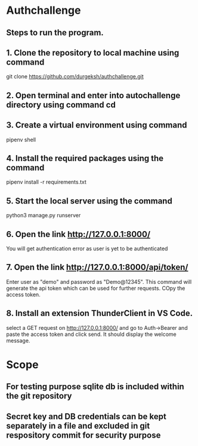 # Authchallenge
## Steps to run the program.
## 1. Clone the repository to local machine using command
git clone https://github.com/durgeksh/authchallenge.git

## 2. Open terminal and enter into autochallenge directory using command cd

## 3. Create a virtual environment using command
pipenv shell

## 4. Install the required packages using the command
pipenv install -r requirements.txt

## 5. Start the local server using the command
python3 manage.py runserver

## 6. Open the link http://127.0.0.1:8000/
You will get authentication error as user is yet to be authenticated

## 7. Open the link http://127.0.0.1:8000/api/token/
Enter user as "demo" and password as "Demo@12345". This command will generate the api token which can be used for further requests. COpy the access token.

## 8. Install an extension ThunderClient in VS Code.
select a GET request on http://127.0.0.1:8000/ and go to Auth->Bearer and paste the access token and click send. It should display the welcome message.



# Scope
## For testing purpose sqlite db is included within the git repository
## Secret key and DB credentials can be kept separately in a file and excluded in git respository commit for security purpose

